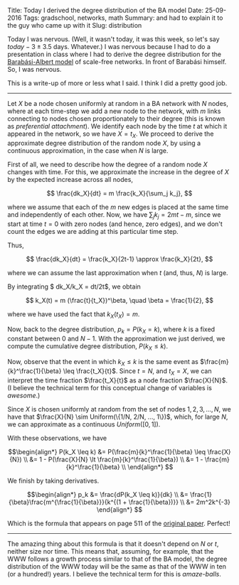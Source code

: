 Title: Today I derived the degree distribution of the BA model
Date: 25-09-2016
Tags: gradschool, networks, math
Summary: and had to explain it to the guy who came up with it
Slug: distribution


Today I was nervous.  (Well, it wasn't today, it was this week, so let's
say $today-3 \pm 3.5$ days.  Whatever.)  I was nervous because I had to do
a presentation in class where I had to derive the degree distribution for
the
[Barabási-Albert model](https://en.wikipedia.org/wiki/Barab%C3%A1si%E2%80%93Albert_model)
of scale-free networks.  In front of Barabási himself.  So, I was nervous.

This is a write-up of more or less what I said.  I think I did a pretty
good job.

---------------------

Let $X$ be a node chosen uniformly at random in a BA network with $N$
nodes, where at each time-step we add a new node to the network, with $m$
links connecting to nodes chosen proportionately to their degree (this is
known as *preferential attachment*).  We identify each node by the time $t$
at which it appeared in the network, so we have $X=t_X$.  We proceed to
derive the approximate degree distribution of the random node $X$, by using
a continuous approximation, in the case when $N$ is large.

First of all, we need to describe how the degree of a random node $X$
changes with time.  For this, we approximate the increase in the degree of
$X$ by the expected increase across all nodes,

$$ \frac{dk_X}{dt} = m \frac{k_X}{\sum_j k_j}, $$

where we assume that each of the $m$ new edges is placed at the same time
and independently of each other.  Now, we have $\sum_j k_j = 2mt-m$, since
we start at time $t=0$ with zero nodes (and hence, zero edges), and we
don't count the edges we are adding at this particular time step.

Thus,

$$ \frac{dk_X}{dt} = \frac{k_X}{2t-1} \approx \frac{k_X}{2t}, $$

where we can assume the last approximation when $t$ (and, thus, $N$) is
large.

By integrating $ dk_X/k_X = dt/2t$, we obtain

$$ k_X(t) = m (\frac{t}{t_X})^\beta, \quad \beta = \frac{1}{2}, $$

where we have used the fact that $k_X(t_X) = m$.

Now, back to the degree distribution, $p_k = P(k_X = k)$, where $k$ is a
fixed constant between $0$ and $N-1$.  With the approximation we just
derived, we compute the cumulative degree distribution, $P(k_X \leq k)$.

Now, observe that the event in which $k_X \leq k$ is the same event as
$\frac{m}{k}^\frac{1}{\beta} \leq \frac{t_X}{t}$.  Since $t = N$, and
$t_X=X$, we can interpret the time fraction $\frac{t_X}{t}$ as a node
fraction $\frac{X}{N}$. (I believe the technical term for this conceptual
change of variables is *awesome*.)

Since $X$ is chosen uniformly at random from the set of nodes ${1, 2, 3,
..., N}$, we have that $\frac{X}{N} \sim Uniform(\{1/N, 2/N, ..., 1\})$,
which, for large $N$, we can approximate as a continuous $Uniform([0, 1])$.

With these observations, we have

$$\begin{align*}
P(k_X \leq k) &= P(\frac{m}{k}^\frac{1}{\beta} \leq \frac{X}{N}) \\
            &= 1 - P(\frac{X}{N} \lt \frac{m}{k}^\frac{1}{\beta}) \\
            &= 1 - \frac{m}{k}^\frac{1}{\beta} \\
\end{align*}
$$

We finish by taking derivatives.

$$\begin{align*}
p_k &= \frac{dP(k_X \leq k)}{dk} \\
    &= \frac{1}{\beta}\frac{m^{\frac{1}{\beta}}}{k^{(1 + \frac{1}{\beta})}} \\
    &= 2m^2k^{-3}
\end{align*}
$$

Which is the formula that appears on page $511$ of the
[original paper](https://www3.nd.edu/~networks/Publication%20Categories/03%20Journal%20Articles/Physics/EmergenceRandom_Science%20286,%20509-512%20(1999).pdf).
Perfect!

---------------

The amazing thing about this formula is that it doesn't depend on $N$ or
$t$, neither size nor time.  This means that, assuming, for example, that
the WWW follows a growth process similar to that of the BA model, the
degree distribution of the WWW today will be the same as that of the WWW in
ten (or a hundred!) years. I believe the technical term for this is
*amaze-balls*.
